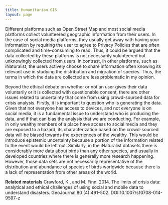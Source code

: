 ```yaml
---
title: Humanitarian GIS
layout: page
---
```


Different platforms such as Open Street Map and most social media platforms collect volunteered geographic information from their users. In the case of social media platforms, they usually get away with having your information by requiring the user to agree to Privacy Policies that are often complicated and time-consuming to read. Thus, it could be argued that the data collected by these platforms is not necessarily volunteered but unknowingly collected from users. In contrast, in other platforms, such as iNaturalist, the users actively choose to share information often knowing its relevant use in studying the distribution and migration of species. Thus, the terms in which the data are collected are less problematic in my opinion.

Beyond the ethical debate on whether or not an user gives their data voluntarily or it is collected with questionable consent, there are other issues related to uncertainty that come from using crowd-sourced data for crisis analysis. Firstly, it is important to question who is generating the data. Given that not everyone has access to devices, and not everyone is on social media, it is a fundamental issue to understand who is producing the data, and if that can bias the analysis that we are conducting. For example, in only wealthy members of a place have access to social media and they are exposed to a hazard, its characterization based on the crowd-sourced data will be biased towards the experiences of the wealthy. This would be introduce epistemic uncertainty because a portion of the information related to the event would be left out. Similarly, in the iNaturalist datasets there is considerably more data about birds than any other species, and usually in developed countries where there is generally more research happening. However, those data sets are not necessarily representative of the distribution and abundance of species of birds worldwide because there is a lack of representation from other areas of the world.

**Related materials**
Crawford, K., and M. Finn. 2014. The limits of crisis data: analytical and ethical challenges of using social and mobile data to understand disasters. GeoJournal 80 (4):491–502. DOI:10.1007/s10708-014-9597-z
